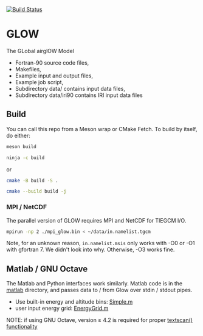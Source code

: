 [![Build Status](https://travis-ci.com/scivision/NCAR-GLOW.svg?branch=cmake)](https://travis-ci.com/scivision/NCAR-GLOW)

# GLOW
The GLobal airglOW Model

* Fortran-90 source code files,
* Makefiles,
* Example input and output files,
* Example job script,
* Subdirectory data/ contains input data files,
* Subdirectory data/iri90 contains IRI input data files


## Build
You can call this repo from a Meson wrap or CMake Fetch.
To build by itself, do either:


```sh
meson build

ninja -c build
```

or

```sh
cmake -B build -S .

cmake --build build -j
```

### MPI / NetCDF

The parallel version of GLOW requires MPI and NetCDF for TIEGCM I/O.
```sh
mpirun -np 2 ./mpi_glow.bin < ~/data/in.namelist.tgcm
```

Note, for an unknown reason, `in.namelist.msis` only works with -O0 or -O1 with gfortran 7. We didn't look into why.
Otherwise, -O3 works fine.

## Matlab / GNU Octave

The Matlab and Python interfaces work similarly.
Matlab code is in the [matlab](./matlab) directory, and passes data to / from Glow over stdin / stdout pipes.

* Use built-in energy and altitude bins: [Simple.m](./matlab/Simple.m)
* user input energy grid: [EnergyGrid.m](./matlab/EnergyGrid.m)

NOTE: if using GNU Octave, version &ge; 4.2 is required for proper [textscan() functionality](https://www.gnu.org/software/octave/NEWS-4.2.html)
